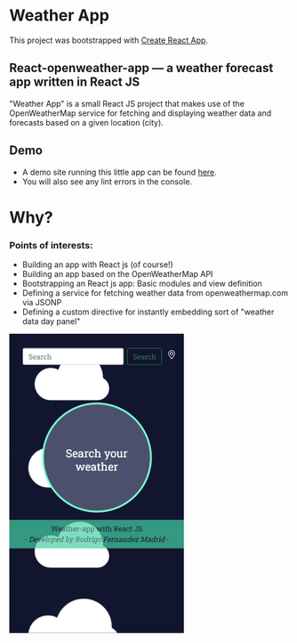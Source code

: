 # Weather App

This project was bootstrapped with [Create React App](https://github.com/facebook/create-react-app).

## React-openweather-app — a weather forecast app written in React JS

"Weather App" is a small React JS project that makes use of the OpenWeatherMap service for fetching and displaying weather data and forecasts based on a given location (city).


## Demo
- A demo site running this little app can be found [here](https://rodrimadrid.github.io/weather-app/).
- You will also see any lint errors in the console.


# Why?

### Points of interests:

- Building an app with React js (of course!)
- Building an app based on the OpenWeatherMap API
- Bootstrapping an React js app: Basic modules and view definition
- Defining a service for fetching weather data from openweathermap.com via JSONP
- Defining a custom directive for instantly embedding sort of "weather data day panel"


![demo](navegation.gif)
